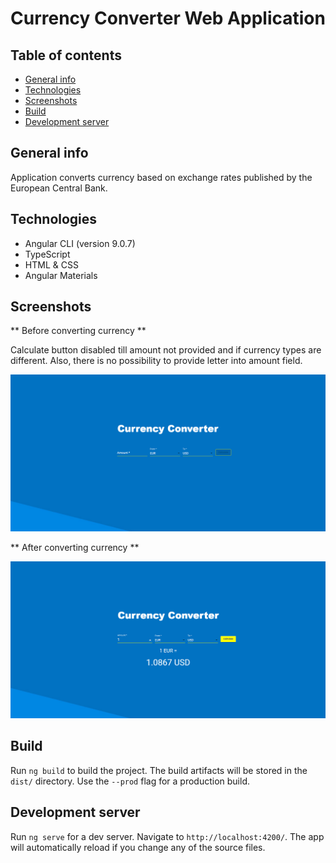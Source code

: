 # Currency Converter Web Application

## Table of contents
* [General info](#general-info)
* [Technologies](#technologies)
* [Screenshots](#screenshots)
* [Build](#build)
* [Development server](#development)

## General info

Application converts currency based on exchange rates published by the European Central Bank.

## Technologies

* Angular CLI (version 9.0.7)
* TypeScript
* HTML & CSS
* Angular Materials

## Screenshots

** Before converting currency **

Calculate button disabled till amount not provided and if currency types are different. Also, there is no possibility to provide
letter into amount field.

<img src="/src/resources/before_convert.png"> 

** After converting currency **

<img src="/src/resources/after_convert.png"> 

## Build

Run `ng build` to build the project. The build artifacts will be stored in the `dist/` directory. Use the `--prod` flag for a production build.

## Development server

Run `ng serve` for a dev server. Navigate to `http://localhost:4200/`. The app will automatically reload if you change any of the source files.
